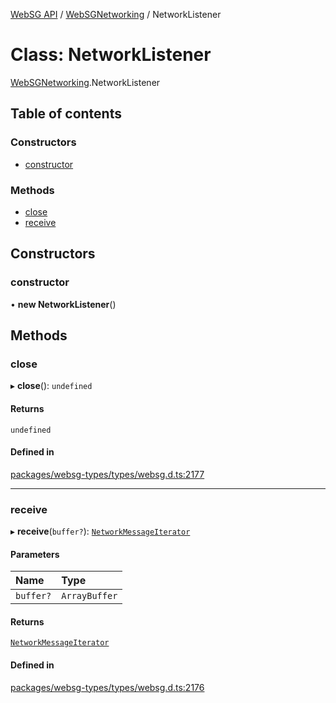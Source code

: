 [WebSG API](../README.md) / [WebSGNetworking](../modules/WebSGNetworking.md) / NetworkListener

# Class: NetworkListener

[WebSGNetworking](../modules/WebSGNetworking.md).NetworkListener

## Table of contents

### Constructors

- [constructor](WebSGNetworking.NetworkListener.md#constructor)

### Methods

- [close](WebSGNetworking.NetworkListener.md#close)
- [receive](WebSGNetworking.NetworkListener.md#receive)

## Constructors

### constructor

• **new NetworkListener**()

## Methods

### close

▸ **close**(): `undefined`

#### Returns

`undefined`

#### Defined in

[packages/websg-types/types/websg.d.ts:2177](https://github.com/thirdroom/thirdroom/blob/fe402010/packages/websg-types/types/websg.d.ts#L2177)

___

### receive

▸ **receive**(`buffer?`): [`NetworkMessageIterator`](WebSGNetworking.NetworkMessageIterator.md)

#### Parameters

| Name | Type |
| :------ | :------ |
| `buffer?` | `ArrayBuffer` |

#### Returns

[`NetworkMessageIterator`](WebSGNetworking.NetworkMessageIterator.md)

#### Defined in

[packages/websg-types/types/websg.d.ts:2176](https://github.com/thirdroom/thirdroom/blob/fe402010/packages/websg-types/types/websg.d.ts#L2176)
